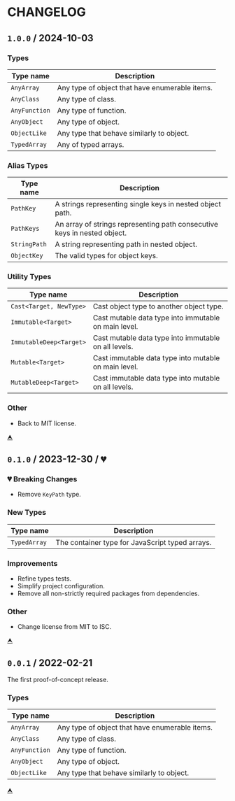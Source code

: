 # CHANGELOG


## `1.0.0` / 2024-10-03

### Types

| Type name     | Description
|---------------|---------------------------------------------------------------
| `AnyArray`    | Any type of object that have enumerable items.
| `AnyClass`    | Any type of class.
| `AnyFunction` | Any type of function.
| `AnyObject`   | Any type of object.
| `ObjectLike`  | Any type that behave similarly to object.
| `TypedArray`  | Any of typed arrays.

### Alias Types

| Type name     | Description
|---------------|---------------------------------------------------------------
| `PathKey`     | A strings representing single keys in nested object path.
| `PathKeys`    | An array of strings representing path consecutive keys in nested object.
| `StringPath`  | A string representing path in nested object.
| `ObjectKey`   | The valid types for object keys.

### Utility Types

| Type name               | Description
|-------------------------|-----------------------------------------------------
| `Cast<Target, NewType>` | Cast object type to another object type.
| `Immutable<Target>`     | Cast mutable data type into immutable on main level.
| `ImmutableDeep<Target>` | Cast mutable data type into immutable on all levels.
| `Mutable<Target>`       | Cast immutable data type into mutable on main level.
| `MutableDeep<Target>`   | Cast immutable data type into mutable on all levels.

### Other

- Back to MIT license.

[⮝](#changelog)



## `0.1.0` / 2023-12-30 / 💔

### 💔 Breaking Changes

- Remove `KeyPath` type.

### New Types

| Type name    | Description
|--------------|----------------------------------------------------------------
| `TypedArray` | The container type for JavaScript typed arrays.

### Improvements

- Refine types tests.
- Simplify project configuration.
- Remove all non-strictly required packages from dependencies.

### Other

- Change license from MIT to ISC.

[⮝](#changelog)



## `0.0.1` / 2022-02-21

The first proof-of-concept release.

### Types

| Type name     | Description
|---------------|---------------------------------------------------------------
| `AnyArray`    | Any type of object that have enumerable items.
| `AnyClass`    | Any type of class.
| `AnyFunction` | Any type of function.
| `AnyObject`   | Any type of object.
| `ObjectLike`  | Any type that behave similarly to object.

[⮝](#changelog)
